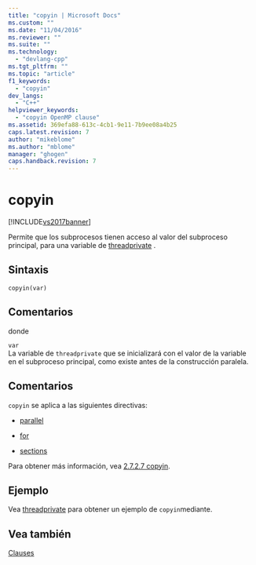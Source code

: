 ```yaml
---
title: "copyin | Microsoft Docs"
ms.custom: ""
ms.date: "11/04/2016"
ms.reviewer: ""
ms.suite: ""
ms.technology: 
  - "devlang-cpp"
ms.tgt_pltfrm: ""
ms.topic: "article"
f1_keywords: 
  - "copyin"
dev_langs: 
  - "C++"
helpviewer_keywords: 
  - "copyin OpenMP clause"
ms.assetid: 369efa88-613c-4cb1-9e11-7b9ee08a4b25
caps.latest.revision: 7
author: "mikeblome"
ms.author: "mblome"
manager: "ghogen"
caps.handback.revision: 7
---
```

# copyin
[!INCLUDE[vs2017banner](../../../assembler/inline/includes/vs2017banner.md)]

Permite que los subprocesos tienen acceso al valor del subproceso principal, para una variable de [threadprivate](../../../parallel/openmp/reference/threadprivate.md) .  
  
## Sintaxis  
  
```  
copyin(var)  
```  
  
## Comentarios  
 donde  
  
 `var`  
 La variable de `threadprivate` que se inicializará con el valor de la variable en el subproceso principal, como existe antes de la construcción paralela.  
  
## Comentarios  
 `copyin` se aplica a las siguientes directivas:  
  
-   [parallel](../../../parallel/openmp/reference/parallel.md)  
  
-   [for](../../../parallel/openmp/reference/for-openmp.md)  
  
-   [sections](../../../parallel/openmp/reference/sections-openmp.md)  
  
 Para obtener más información, vea [2.7.2.7 copyin](../../../parallel/openmp/2-7-2-7-copyin.md).  
  
## Ejemplo  
 Vea [threadprivate](../../../parallel/openmp/reference/threadprivate.md) para obtener un ejemplo de `copyin`mediante.  
  
## Vea también  
 [Clauses](../../../parallel/openmp/reference/openmp-clauses.md)